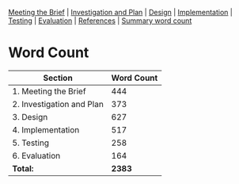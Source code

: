 [Meeting the Brief](README.md) |
[Investigation and Plan](Investigation_&_plan.md) |
[Design](Design.md) |
[Implementation](Implementation.md) |
[Testing](Testing.md) |
[Evaluation](Evaluation.md) |
[References](References.md) |
[Summary word count](Word_count.md)

# Word Count
| Section                      | Word Count |
|------------------------------|------------|
| 1. Meeting the Brief         | 444        |
| 2. Investigation and Plan    | 373        |
| 3. Design                    | 627        |
| 4. Implementation            | 517        |
| 5. Testing                   | 258        |
| 6. Evaluation                | 164        |
| **Total:**                   | **2383**   |
